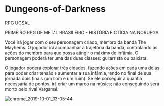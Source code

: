 # Dungeons-of-Darkness
RPG UCSAL

PRIMEIRO RPG DE METAL BRASILEIRO - HISTÓRIA FICTÍCIA NA NORUEGA

Você irá jogar com o seu personagem criado, membro da banda The Mayhems. O jogador irá acompanhar a trajetória da banda, controlando as ações do membro para que possa atingir o máximo de infâmia. O personagem poderá ter uma das duas classes: guitarrista ou baixista.

O jogador poderá explorar três cidades, fazendo ações em cada uma delas para poder criar tensão e aumentar a sua infâmia, tendo no final de sua jornada dois finais (um bom e um ruim). Se ele conseguir a quantia necessária de pontos, irá criar um marco na música; não conseguindo será morto pelo rival Vargsmal.

![chrome_2019-10-01_03-05-44](https://user-images.githubusercontent.com/32720912/65938158-956f3a80-e3f8-11e9-9bd2-46bae2d9c887.jpg)
